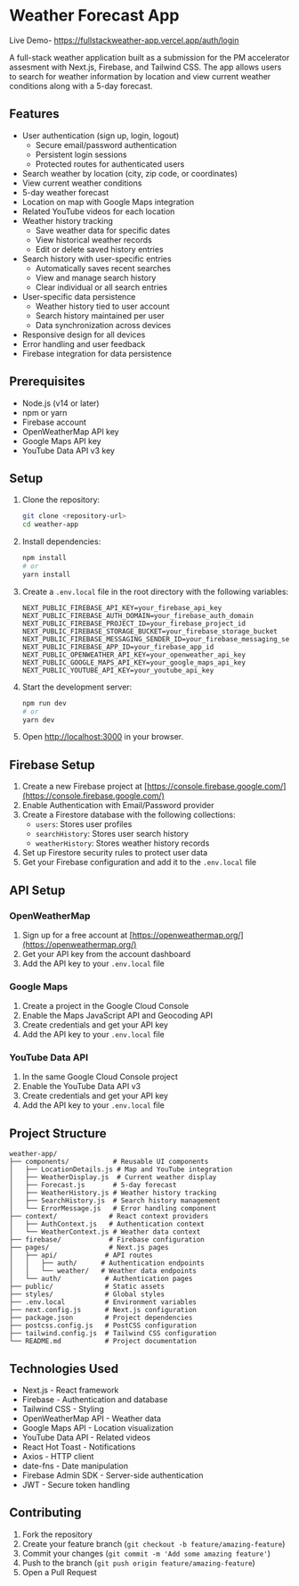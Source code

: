 # Weather Forecast App

Live Demo- https://fullstackweather-app.vercel.app/auth/login

A full-stack weather application built as a submission for the PM accelerator assesment with Next.js, Firebase, and Tailwind CSS. The app allows users to search for weather information by location and view current weather conditions along with a 5-day forecast.

## Features

- User authentication (sign up, login, logout)
  - Secure email/password authentication
  - Persistent login sessions
  - Protected routes for authenticated users
- Search weather by location (city, zip code, or coordinates)
- View current weather conditions
- 5-day weather forecast
- Location on map with Google Maps integration
- Related YouTube videos for each location
- Weather history tracking
  - Save weather data for specific dates
  - View historical weather records
  - Edit or delete saved history entries
- Search history with user-specific entries
  - Automatically saves recent searches
  - View and manage search history
  - Clear individual or all search entries
- User-specific data persistence
  - Weather history tied to user account
  - Search history maintained per user
  - Data synchronization across devices
- Responsive design for all devices
- Error handling and user feedback
- Firebase integration for data persistence

## Prerequisites

- Node.js (v14 or later)
- npm or yarn
- Firebase account
- OpenWeatherMap API key
- Google Maps API key
- YouTube Data API v3 key

## Setup

1. Clone the repository:
   ```bash
   git clone <repository-url>
   cd weather-app
   ```

2. Install dependencies:
   ```bash
   npm install
   # or
   yarn install
   ```

3. Create a `.env.local` file in the root directory with the following variables:
   ```
   NEXT_PUBLIC_FIREBASE_API_KEY=your_firebase_api_key
   NEXT_PUBLIC_FIREBASE_AUTH_DOMAIN=your_firebase_auth_domain
   NEXT_PUBLIC_FIREBASE_PROJECT_ID=your_firebase_project_id
   NEXT_PUBLIC_FIREBASE_STORAGE_BUCKET=your_firebase_storage_bucket
   NEXT_PUBLIC_FIREBASE_MESSAGING_SENDER_ID=your_firebase_messaging_sender_id
   NEXT_PUBLIC_FIREBASE_APP_ID=your_firebase_app_id
   NEXT_PUBLIC_OPENWEATHER_API_KEY=your_openweather_api_key
   NEXT_PUBLIC_GOOGLE_MAPS_API_KEY=your_google_maps_api_key
   NEXT_PUBLIC_YOUTUBE_API_KEY=your_youtube_api_key
   ```

4. Start the development server:
   ```bash
   npm run dev
   # or
   yarn dev
   ```

5. Open [http://localhost:3000](http://localhost:3000) in your browser.

## Firebase Setup

1. Create a new Firebase project at [https://console.firebase.google.com/](https://console.firebase.google.com/)
2. Enable Authentication with Email/Password provider
3. Create a Firestore database with the following collections:
   - `users`: Stores user profiles
   - `searchHistory`: Stores user search history
   - `weatherHistory`: Stores weather history records
4. Set up Firestore security rules to protect user data
5. Get your Firebase configuration and add it to the `.env.local` file

## API Setup

### OpenWeatherMap
1. Sign up for a free account at [https://openweathermap.org/](https://openweathermap.org/)
2. Get your API key from the account dashboard
3. Add the API key to your `.env.local` file

### Google Maps
1. Create a project in the Google Cloud Console
2. Enable the Maps JavaScript API and Geocoding API
3. Create credentials and get your API key
4. Add the API key to your `.env.local` file

### YouTube Data API
1. In the same Google Cloud Console project
2. Enable the YouTube Data API v3
3. Create credentials and get your API key
4. Add the API key to your `.env.local` file

## Project Structure

```
weather-app/
├── components/           # Reusable UI components
│   ├── LocationDetails.js # Map and YouTube integration
│   ├── WeatherDisplay.js  # Current weather display
│   ├── Forecast.js       # 5-day forecast
│   ├── WeatherHistory.js # Weather history tracking
│   ├── SearchHistory.js  # Search history management
│   └── ErrorMessage.js   # Error handling component
├── context/             # React context providers
│   ├── AuthContext.js   # Authentication context
│   └── WeatherContext.js # Weather data context
├── firebase/            # Firebase configuration
├── pages/               # Next.js pages
│   ├── api/            # API routes
│   │   ├── auth/      # Authentication endpoints
│   │   └── weather/   # Weather data endpoints
│   └── auth/           # Authentication pages
├── public/             # Static assets
├── styles/             # Global styles
├── .env.local          # Environment variables
├── next.config.js      # Next.js configuration
├── package.json        # Project dependencies
├── postcss.config.js   # PostCSS configuration
├── tailwind.config.js  # Tailwind CSS configuration
└── README.md           # Project documentation
```

## Technologies Used

- Next.js - React framework
- Firebase - Authentication and database
- Tailwind CSS - Styling
- OpenWeatherMap API - Weather data
- Google Maps API - Location visualization
- YouTube Data API - Related videos
- React Hot Toast - Notifications
- Axios - HTTP client
- date-fns - Date manipulation
- Firebase Admin SDK - Server-side authentication
- JWT - Secure token handling

## Contributing

1. Fork the repository
2. Create your feature branch (`git checkout -b feature/amazing-feature`)
3. Commit your changes (`git commit -m 'Add some amazing feature'`)
4. Push to the branch (`git push origin feature/amazing-feature`)
5. Open a Pull Request 
